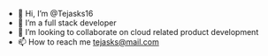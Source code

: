 - 👋 Hi, I’m @Tejasks16
- 👀 I’m a full stack developer
- 💞️ I’m looking to collaborate on cloud related product development
- 📫 How to reach me tejasks@mail.com

<!---
Tejasks16/Tejasks16 is a ✨ special ✨ repository because its `README.md` (this file) appears on your GitHub profile.
You can click the Preview link to take a look at your changes.
--->
